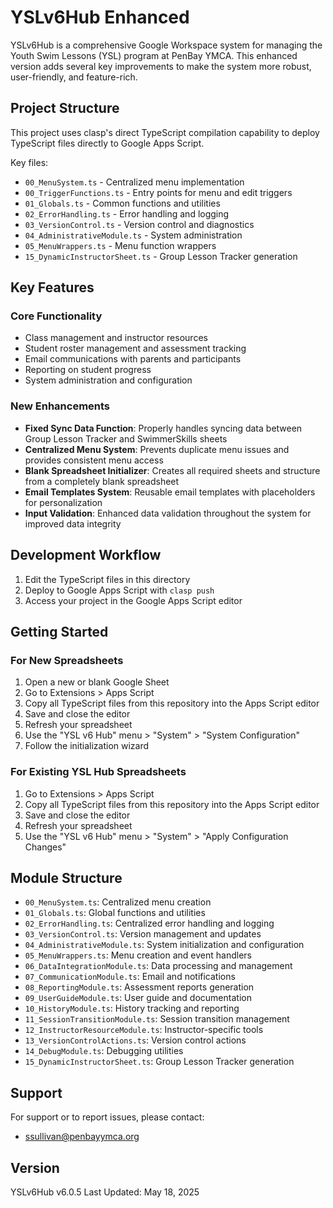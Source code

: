 # YSLv6Hub Enhanced

YSLv6Hub is a comprehensive Google Workspace system for managing the Youth Swim Lessons (YSL) program at PenBay YMCA. This enhanced version adds several key improvements to make the system more robust, user-friendly, and feature-rich.

## Project Structure

This project uses clasp's direct TypeScript compilation capability to deploy TypeScript files directly to Google Apps Script.

Key files:
- `00_MenuSystem.ts` - Centralized menu implementation
- `00_TriggerFunctions.ts` - Entry points for menu and edit triggers
- `01_Globals.ts` - Common functions and utilities
- `02_ErrorHandling.ts` - Error handling and logging
- `03_VersionControl.ts` - Version control and diagnostics
- `04_AdministrativeModule.ts` - System administration
- `05_MenuWrappers.ts` - Menu function wrappers
- `15_DynamicInstructorSheet.ts` - Group Lesson Tracker generation

## Key Features

### Core Functionality
- Class management and instructor resources
- Student roster management and assessment tracking
- Email communications with parents and participants
- Reporting on student progress
- System administration and configuration

### New Enhancements
- **Fixed Sync Data Function**: Properly handles syncing data between Group Lesson Tracker and SwimmerSkills sheets
- **Centralized Menu System**: Prevents duplicate menu issues and provides consistent menu access
- **Blank Spreadsheet Initializer**: Creates all required sheets and structure from a completely blank spreadsheet
- **Email Templates System**: Reusable email templates with placeholders for personalization
- **Input Validation**: Enhanced data validation throughout the system for improved data integrity

## Development Workflow

1. Edit the TypeScript files in this directory
2. Deploy to Google Apps Script with `clasp push`
3. Access your project in the Google Apps Script editor

## Getting Started

### For New Spreadsheets
1. Open a new or blank Google Sheet
2. Go to Extensions > Apps Script
3. Copy all TypeScript files from this repository into the Apps Script editor
4. Save and close the editor
5. Refresh your spreadsheet
6. Use the "YSL v6 Hub" menu > "System" > "System Configuration"
7. Follow the initialization wizard

### For Existing YSL Hub Spreadsheets
1. Go to Extensions > Apps Script
2. Copy all TypeScript files from this repository into the Apps Script editor
3. Save and close the editor
4. Refresh your spreadsheet
5. Use the "YSL v6 Hub" menu > "System" > "Apply Configuration Changes"

## Module Structure

- `00_MenuSystem.ts`: Centralized menu creation
- `01_Globals.ts`: Global functions and utilities
- `02_ErrorHandling.ts`: Centralized error handling and logging
- `03_VersionControl.ts`: Version management and updates
- `04_AdministrativeModule.ts`: System initialization and configuration
- `05_MenuWrappers.ts`: Menu creation and event handlers
- `06_DataIntegrationModule.ts`: Data processing and management
- `07_CommunicationModule.ts`: Email and notifications
- `08_ReportingModule.ts`: Assessment reports generation
- `09_UserGuideModule.ts`: User guide and documentation
- `10_HistoryModule.ts`: History tracking and reporting
- `11_SessionTransitionModule.ts`: Session transition management
- `12_InstructorResourceModule.ts`: Instructor-specific tools
- `13_VersionControlActions.ts`: Version control actions
- `14_DebugModule.ts`: Debugging utilities
- `15_DynamicInstructorSheet.ts`: Group Lesson Tracker generation

## Support

For support or to report issues, please contact:
- ssullivan@penbayymca.org

## Version

YSLv6Hub v6.0.5
Last Updated: May 18, 2025